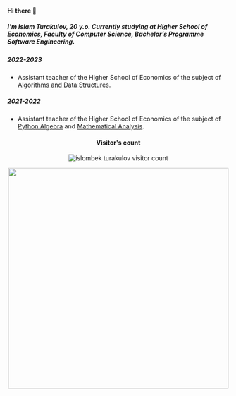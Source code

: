 #### Hi there 👋

##### I'm Islam Turakulov, 20 y.o. Currently studying at Higher School of Economics, Faculty of Computer Science, Bachelor’s Programme Software Engineering.

##### 2022-2023
 - Assistant teacher of the Higher School of Economics of the subject of [Algorithms and Data Structures](https://www.hse.ru/ba/se/courses/646475757.html).
##### 2021-2022
 - Assistant teacher of the Higher School of Economics of the subject of [Python Algebra](https://cs.hse.ru/dse/courses/499714511.html) and [Mathematical Analysis]( https://www.hse.ru/ba/se/courses/499704368.html).

<h4 align="center">Visitor's count</h4>

<p align="center"><img src="https://profile-counter.glitch.me/{IslombekTurakulov}/count.svg" alt="islombek turakulov visitor count" /></p>


<p align="center">
  <img width="500px" src="https://github-readme-stats.vercel.app/api?username=islombekturakulov&layout=compact&hide_border=true&show_icons=true&theme=radical"/>
</p>

